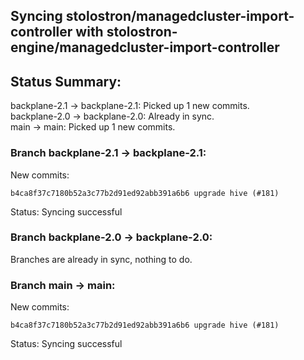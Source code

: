## Syncing stolostron/managedcluster-import-controller with stolostron-engine/managedcluster-import-controller

## Status Summary:

backplane-2.1 -> backplane-2.1: Picked up 1 new commits.  
backplane-2.0 -> backplane-2.0: Already in sync.  
main -> main: Picked up 1 new commits.  

### Branch backplane-2.1 -> backplane-2.1:

New commits:

```
b4ca8f37c7180b52a3c77b2d91ed92abb391a6b6 upgrade hive (#181)
```

Status: Syncing successful

### Branch backplane-2.0 -> backplane-2.0:

Branches are already in sync, nothing to do.

### Branch main -> main:

New commits:

```
b4ca8f37c7180b52a3c77b2d91ed92abb391a6b6 upgrade hive (#181)
```

Status: Syncing successful
